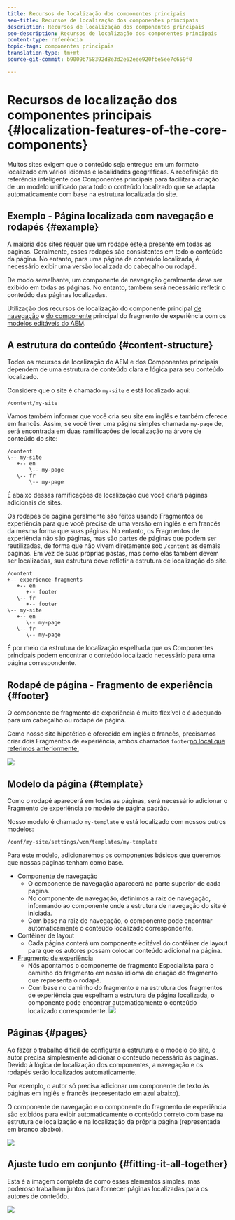 ```yaml
---
title: Recursos de localização dos componentes principais
seo-title: Recursos de localização dos componentes principais
description: Recursos de localização dos componentes principais
seo-description: Recursos de localização dos componentes principais
content-type: referência
topic-tags: componentes principais
translation-type: tm+mt
source-git-commit: b9009b758392d8e3d2e62eee920fbe5ee7c659f0

---
```



# Recursos de localização dos componentes principais {#localization-features-of-the-core-components}

Muitos sites exigem que o conteúdo seja entregue em um formato localizado em vários idiomas e localidades geográficas. A redefinição de referência inteligente dos Componentes principais para facilitar a criação de um modelo unificado para todo o conteúdo localizado que se adapta automaticamente com base na estrutura localizada do site.

## Exemplo - Página localizada com navegação e rodapés {#example}

A maioria dos sites requer que um rodapé esteja presente em todas as páginas. Geralmente, esses rodapés são consistentes em todo o conteúdo da página. No entanto, para uma página de conteúdo localizada, é necessário exibir uma versão localizada do cabeçalho ou rodapé.

De modo semelhante, um componente de navegação geralmente deve ser exibido em todas as páginas. No entanto, também será necessário refletir o conteúdo das páginas localizadas.

Utilização dos recursos de localização do componente principal [de navegação](navigation.md) e [do componente](experience-fragment.md) principal do fragmento de experiência com os [modelos editáveis do AEM](https://docs.adobe.com/content/help/en/experience-manager-64/authoring/siteandpage/templates.html).

## A estrutura do conteúdo {#content-structure}

Todos os recursos de localização do AEM e dos Componentes principais dependem de uma estrutura de conteúdo clara e lógica para seu conteúdo localizado.

Considere que o site é chamado `my-site` e está localizado aqui:

```
/content/my-site
```

Vamos também informar que você cria seu site em inglês e também oferece em francês. Assim, se você tiver uma página simples chamada `my-page` de, será encontrada em duas ramificações de localização na árvore de conteúdo do site:

```
/content
\-- my-site
   +-- en
       \-- my-page
   \-- fr
       \-- my-page
```

É abaixo dessas ramificações de localização que você criará páginas adicionais de sites.

Os rodapés de página geralmente são feitos usando Fragmentos de experiência para que você precise de uma versão em inglês e em francês da mesma forma que suas páginas. No entanto, os Fragmentos de experiência não são páginas, mas são partes de páginas que podem ser reutilizadas, de forma que não vivem diretamente sob `/content` as demais páginas. Em vez de suas próprias pastas, mas como elas também devem ser localizadas, sua estrutura deve refletir a estrutura de localização do site.

```
/content
+-- experience-fragments
   +-- en
      +-- footer
   \-- fr
      +-- footer
\-- my-site
   +-- en
      \-- my-page
   \-- fr
      \-- my-page
```

É por meio da estrutura de localização espelhada que os Componentes principais podem encontrar o conteúdo localizado necessário para uma página correspondente.

## Rodapé de página - Fragmento de experiência {#footer}

O componente de fragmento de experiência é muito flexível e é adequado para um cabeçalho ou rodapé de página.

Como nosso site hipotético é oferecido em inglês e francês, precisamos criar dois Fragmentos de experiência, ambos chamados `footer`[no local que referimos anteriormente.](#content-structure)

![](assets/screen-shot-2019-09-09-11.08.28.png)

## Modelo da página {#template}

Como o rodapé aparecerá em todas as páginas, será necessário adicionar o Fragmento de experiência ao modelo de página padrão.

Nosso modelo é chamado `my-template` e está localizado com nossos outros modelos:

```
/conf/my-site/settings/wcm/templates/my-template
```

Para este modelo, adicionaremos os componentes básicos que queremos que nossas páginas tenham como base.

* [Componente de navegação](navigation.md)
   * O componente de navegação aparecerá na parte superior de cada página.
   * No componente de navegação, definimos a raiz de navegação, informando ao componente onde a estrutura de navegação do site é iniciada.
   * Com base na raiz de navegação, o componente pode encontrar automaticamente o conteúdo localizado correspondente.
* Contêiner de layout
   * Cada página conterá um componente editável do contêiner de layout para que os autores possam colocar conteúdo adicional na página.
* [Fragmento de experiência](experience-fragment.md)
   * Nós apontamos o componente de fragmento Especialista para o caminho do fragmento em nosso idioma de criação do fragmento que representa o rodapé.
   * Com base no caminho do fragmento e na estrutura dos fragmentos de experiência que espelham a estrutura de página localizada, o componente pode encontrar automaticamente o conteúdo localizado correspondente.
   ![](assets/screen-shot-2019-09-09-11.20.10.png)

## Páginas {#pages}

Ao fazer o trabalho difícil de configurar a estrutura e o modelo do site, o autor precisa simplesmente adicionar o conteúdo necessário às páginas. Devido à lógica de localização dos componentes, a navegação e os rodapés serão localizados automaticamente.

Por exemplo, o autor só precisa adicionar um componente de texto às páginas em inglês e francês (representado em azul abaixo).

O componente de navegação e o componente do fragmento de experiência são exibidos para exibir automaticamente o conteúdo correto com base na estrutura de localização e na localização da própria página (representada em branco abaixo).

![](assets/screen-shot-2019-09-09-11.22.14.png)

## Ajuste tudo em conjunto {#fitting-it-all-together}

Esta é a imagem completa de como esses elementos simples, mas poderoso trabalham juntos para fornecer páginas localizadas para os autores de conteúdo.

![](assets/screen-shot-2019-09-09-11.27.58.png)
